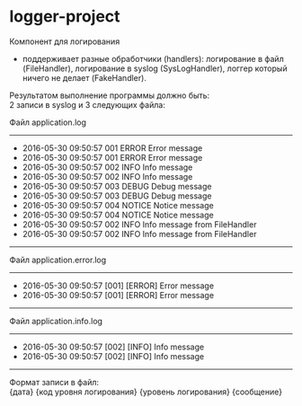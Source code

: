 # logger-project

Компонент для логирования
- поддерживает разные обработчики (handlers): логирование в файл (FileHandler), логирование в syslog (SysLogHandler), логгер который ничего не делает (FakeHandler).

Результатом выполнение программы должно быть:  
 2 записи в syslog  и 3 следующих файла:  

Файл application.log  
 * *****************  
* 2016-05-30 09:50:57  001  ERROR  Error message  
* 2016-05-30 09:50:57  001  ERROR  Error message  
* 2016-05-30 09:50:57  002  INFO  Info message  
* 2016-05-30 09:50:57  002  INFO  Info message  
* 2016-05-30 09:50:57  003  DEBUG  Debug message  
* 2016-05-30 09:50:57  003  DEBUG  Debug message  
* 2016-05-30 09:50:57  004  NOTICE  Notice message  
* 2016-05-30 09:50:57  004  NOTICE  Notice message  
* 2016-05-30 09:50:57  002  INFO  Info message from FileHandler  
* 2016-05-30 09:50:57  002  INFO  Info message from FileHandler  
* *****************  

Файл application.error.log  
* *****************    
* 2016-05-30 09:50:57  [001]  [ERROR]  Error message  
* 2016-05-30 09:50:57  [001]  [ERROR]  Error message  
* *****************  

Файл application.info.log  
* *****************  
* 2016-05-30 09:50:57  [002]  [INFO]  Info message  
* 2016-05-30 09:50:57  [002]  [INFO]  Info message  
* *****************  

Формат записи в файл:  
{дата} {код уровня логирования} {уровень логирования} {сообщение}  
